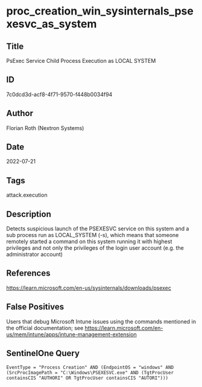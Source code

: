 # proc_creation_win_sysinternals_psexesvc_as_system

## Title
PsExec Service Child Process Execution as LOCAL SYSTEM

## ID
7c0dcd3d-acf8-4f71-9570-f448b0034f94

## Author
Florian Roth (Nextron Systems)

## Date
2022-07-21

## Tags
attack.execution

## Description
Detects suspicious launch of the PSEXESVC service on this system and a sub process run as LOCAL_SYSTEM (-s), which means that someone remotely started a command on this system running it with highest privileges and not only the privileges of the login user account (e.g. the administrator account)

## References
https://learn.microsoft.com/en-us/sysinternals/downloads/psexec

## False Positives
Users that debug Microsoft Intune issues using the commands mentioned in the official documentation; see https://learn.microsoft.com/en-us/mem/intune/apps/intune-management-extension

## SentinelOne Query
```
EventType = "Process Creation" AND (EndpointOS = "windows" AND (SrcProcImagePath = "C:\Windows\PSEXESVC.exe" AND (TgtProcUser containsCIS "AUTHORI" OR TgtProcUser containsCIS "AUTORI")))

```